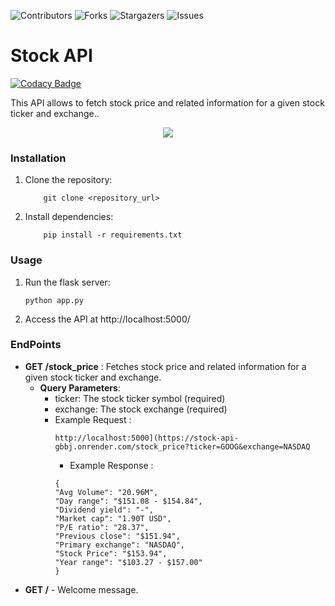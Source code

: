 ![Contributors][contributors-shield]
![Forks][forks-shield]
![Stargazers][stars-shield]
![Issues][issues-shield]

# Stock API
[![Codacy Badge][codacy-repo]][codacy-badge]
<p>This API allows to fetch stock price and related information for a given stock ticker and exchange..</p>

<div align="center">
  <a href="https://stock-api-gbbj.onrender.com"><img src="https://github.com/SinghAstra/Stock-API/blob/main/images/trading.png"/></a>
</div>



### Installation
1. Clone the repository:
   ```console
       git clone <repository_url>
   ```
   
2. Install dependencies:
   ```console
       pip install -r requirements.txt
   ```

### Usage
1. Run the flask server:
    ```console
    python app.py
    ```
    
2. Access the API at http://localhost:5000/

### EndPoints
  - **GET /stock_price** :  Fetches stock price and related information for a given stock ticker and exchange.
    - **Query Parameters**:
      - ticker: The stock ticker symbol (required)
      - exchange: The stock exchange (required)
      - Example Request :
        ```console
        http://localhost:5000](https://stock-api-gbbj.onrender.com/stock_price?ticker=GOOG&exchange=NASDAQ
        ```
        - Example Response :
        ```console
        {
        "Avg Volume": "20.96M",
        "Day range": "$151.08 - $154.84",
        "Dividend yield": "-",
        "Market cap": "1.90T USD",
        "P/E ratio": "28.37",
        "Previous close": "$151.94",
        "Primary exchange": "NASDAQ",
        "Stock Price": "$153.94",
        "Year range": "$103.27 - $157.00"
        }
        ```
  - **GET /** - Welcome message.


<!-- MARKDOWN LINKS & IMAGES -->
<!-- https://www.markdownguide.org/basic-syntax/#reference-style-links -->

[contributors-shield]: https://img.shields.io/github/contributors/SinghAstra/Stock-API.svg?style=for-the-badge
[contributors-url]: https://github.com/SinghAstra/Stock-API/graphs/contributors
[forks-shield]: https://img.shields.io/github/forks/SinghAstra/Stock-API.svg?style=for-the-badge
[forks-url]: https://github.com/SinghAstra/Stock-API/network/members
[stars-shield]: https://img.shields.io/github/stars/SinghAstra/Stock-API.svg?style=for-the-badge
[stars-url]: https://github.com/SinghAstra/Stock-API/stargazers
[issues-shield]: https://img.shields.io/github/issues/SinghAstra/Stock-API.svg?style=for-the-badge
[issues-url]: https://github.com/SinghAstra/Stock-API/issues
[codacy-repo]:https://app.codacy.com/project/badge/Grade/98084a8c9b46418b82f3dc3cc80bcd26
[codacy-badge]:https://app.codacy.com/gh/SinghAstra/Stock-API/dashboard?utm_source=gh&utm_medium=referral&utm_content=&utm_campaign=Badge_grade
